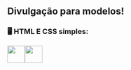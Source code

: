 ## Divulgação para modelos!

### 🖥️ HTML E CSS simples:
<img src="https://cdn.jsdelivr.net/gh/devicons/devicon/icons/html5/html5-original.svg" width="40" height="40" /><img src="https://cdn.jsdelivr.net/gh/devicons/devicon/icons/css3/css3-original.svg" width="40" height="40" />
